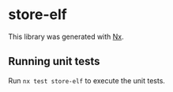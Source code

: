 # store-elf

This library was generated with [Nx](https://nx.dev).

## Running unit tests

Run `nx test store-elf` to execute the unit tests.
